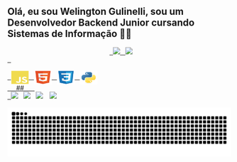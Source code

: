 ## Olá, eu sou Welington Gulinelli, sou um Desenvolvedor Backend Junior cursando Sistemas de Informação 👨‍💻
<div align="center">
  <a href="https://github.com/WelingtonGulinelli">
  <img height="180em" src="https://github-readme-stats.vercel.app/api?username=WelingtonGulinelli&show_icons=true&theme=dark&include_all_commits=true&count_private=true"/>
  <img height="165em" src="https://github-readme-stats.vercel.app/api/top-langs/?username=WelingtonGulinelli&layout=compact&langs_count=7&theme=dark"/>
</div>
  
<div style="display: inline_block"><br>
  <img align="center" alt="welington-Js" height="30" width="40" src="https://raw.githubusercontent.com/devicons/devicon/master/icons/javascript/javascript-plain.svg">
  <img align="center" alt="eduardo-HTML" height="30" width="40" src="https://raw.githubusercontent.com/devicons/devicon/master/icons/html5/html5-original.svg">
  <img align="center" alt="eduardo-CSS" height="30" width="40" src="https://raw.githubusercontent.com/devicons/devicon/master/icons/css3/css3-original.svg">
  <img align="center" alt="eduardo-Python" height="30" width="40" src="https://raw.githubusercontent.com/devicons/devicon/master/icons/python/python-original.svg">
</div>
  
  ##
  
  
<div>
  <a href="https://www.instagram.com/welingtongulinelli_/" target="_blank"><img src="https://img.shields.io/badge/-Instagram-%23E4405F?style=for-the-badge&logo=instagram&logoColor=white" target="_blank"></a>
  <a href = "mailto:mailto:welingtongulinelli69@gmail.com"><img src="https://img.shields.io/badge/-Gmail-%23333?style=for-the-badge&logo=gmail&logoColor=white" target="_blank"></a>
  <a href="https://www.linkedin.com/in/welington-gulinelli/" target="_blank"><img src="https://img.shields.io/badge/-LinkedIn-%230077B5?style=for-the-badge&logo=linkedin&logoColor=white" target="_blank"></a> 
  <a href="https://api.whatsapp.com/send?phone=5522988013770&text=Ol%C3%A1,%20vim%20pelo%20GitHub" target="_blank"><img src="https://img.shields.io/badge/WhatsApp-25D366?style=for-the-badge&logo=whatsapp&logoColor=white"></a> 
</div>
  
<div align="center">
  <img src="https://raw.githubusercontent.com/WelingtonGulinelli/WelingtonGulinelli/output/github-contribution-grid-snake.svg" alt="Snake animation">
</div>
